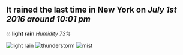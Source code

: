 ## It rained the last time in New York on *July 1st 2016 around 10:01 pm*
💧💧  **light rain** *Humidity 73%*

![light rain](http://openweathermap.org/img/w/10n.png) ![thunderstorm](http://openweathermap.org/img/w/11n.png) ![mist](http://openweathermap.org/img/w/50n.png)
